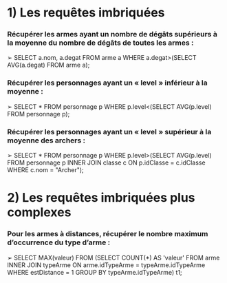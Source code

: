 # 1) Les requêtes imbriquées
### Récupérer les armes ayant un nombre de dégâts supérieurs à la moyenne du nombre de dégâts de toutes les armes :
➢ SELECT a.nom, a.degat 
FROM arme a 
WHERE a.degat>(SELECT AVG(a.degat) FROM arme a);
### Récupérer les personnages ayant un « level » inférieur à la moyenne :
➢ SELECT *
FROM personnage p 
WHERE p.level<(SELECT AVG(p.level) FROM personnage p);
### Récupérer les personnages ayant un « level » supérieur à la moyenne des archers :
➢ SELECT *
FROM personnage p 
WHERE p.level>(SELECT AVG(p.level) FROM personnage p INNER JOIN classe c ON p.idClasse = c.idClasse WHERE c.nom = "Archer");
#  2) Les requêtes imbriquées plus complexes
### Pour les armes à distances, récupérer le nombre maximum d’occurrence du type d’arme :
➢ SELECT MAX(valeur) 
FROM (SELECT COUNT(*) AS 'valeur' 
FROM arme 
INNER JOIN typeArme ON arme.idTypeArme = typeArme.idTypeArme 
WHERE estDistance = 1 
GROUP BY typeArme.idTypeArme) t1;